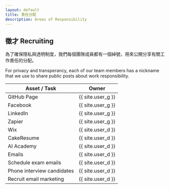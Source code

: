 ```yaml
---
layout: default
title: 責任分配
description: Areas of Responsibility
---
```


## 徵才 Recruiting 

為了確保隱私與透明制度，我們每個團隊成員都有一個綽號，用來公開分享有關工作責任的分配。

For privacy and transperancy, each of our team members has a nickname that we use to share public posts about work responsibility. 

| Asset / Task | Owner |
| --- | --- |
| GitHub Page | {{ site.user_g }} |
| Facebook | {{ site.user_g }} |
| LinkedIn | {{ site.user_g }} |
| Zapier | {{ site.user_g }} |
| Wix | {{ site.user_d }} |
| CakeResume | {{ site.user_d }} |
| AI Academy | {{ site.user_d }} |
| Emails | {{ site.user_d }} |
| Schedule exam emails | {{ site.user_d }} |
| Phone interview candidates | {{ site.user_d }} |
| Recruit email marketing | {{ site.user_d }} |